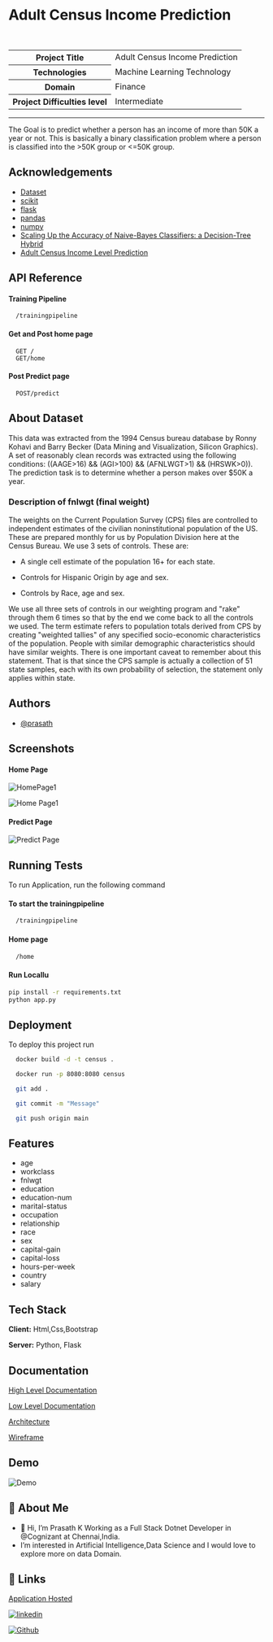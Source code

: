 <h1>Adult Census Income Prediction</h1>

<br>
<table>
  <tr>
    <th>Project Title</th>
    <td>Adult Census Income Prediction</th>
  </tr>
  <tr>
    <th>Technologies</th>
    <td>Machine Learning Technology</td>
  </tr>
  <tr>
    <th>Domain</th>
    <td>Finance</td>
  </tr>
    <tr>
    <th>Project Difficulties level</th>
    <td>Intermediate</td>
  </tr>
</table>
<hr>

The Goal is to predict whether a person has an income of more than 50K a year or not. This is basically a binary classification problem where a person is classified into the >50K group or <=50K group.




## Acknowledgements

 - [Dataset](https://www.kaggle.com/datasets/overload10/adult-census-dataset)
 - [scikit](https://scikit-learn.org/stable/index.html)
 - [flask](https://flask.palletsprojects.com/en/2.2.x/)
 - [pandas](https://pandas.pydata.org/docs/)
 - [numpy](https://numpy.org/doc/)
 - [Scaling Up the Accuracy of Naive-Bayes Classifiers: a Decision-Tree Hybrid](http://robotics.stanford.edu/~ronnyk/nbtree.pdf)
 - [Adult Census Income Level Prediction](https://ieeexplore.ieee.org/abstract/document/8748528)
 


## API Reference

#### Training Pipeline

```http
  /trainingpipeline
```

#### Get and Post home page

```http
  GET /
  GET/home
```
#### Post Predict page

```http
  POST/predict
```
## About Dataset
This data was extracted from the 1994 Census bureau database by Ronny Kohavi and Barry Becker (Data Mining and Visualization, Silicon Graphics). A set of reasonably clean records was extracted using the following conditions: ((AAGE>16) && (AGI>100) && (AFNLWGT>1) && (HRSWK>0)). The prediction task is to determine whether a person makes over $50K a year.

### Description of fnlwgt (final weight)
The weights on the Current Population Survey (CPS) files are controlled to independent estimates of the civilian noninstitutional population of the US. These are prepared monthly for us by Population Division here at the Census Bureau. We use 3 sets of controls. These are:

- A single cell estimate of the population 16+ for each state.

- Controls for Hispanic Origin by age and sex.

- Controls by Race, age and sex.

We use all three sets of controls in our weighting program and "rake" through them 6 times so that by the end we come back to all the controls we used. The term estimate refers to population totals derived from CPS by creating "weighted tallies" of any specified socio-economic characteristics of the population. People with similar demographic characteristics should have similar weights. There is one important caveat to remember about this statement. That is that since the CPS sample is actually a collection of 51 state samples, each with its own probability of selection, the statement only applies within state.


## Authors

- [@prasath](https://github.com/prasath9944)


## Screenshots
#### Home Page

![HomePage1](https://github.com/prasath9944/Adult-Census-Income-Prediction/blob/main/Images/homepage.jpg)

![Home Page1](https://github.com/prasath9944/Adult-Census-Income-Prediction/blob/main/Images/homepage2.jpg)
#### Predict Page

![Predict Page](https://github.com/prasath9944/Adult-Census-Income-Prediction/blob/main/Images/predictpage.jpg)




## Running Tests

To run Application, run the following command

#### To start the trainingpipeline
```bash
  /trainingpipeline
```
#### Home page
```bash
  /home
```
#### Run Locallu
```bash
pip install -r requirements.txt
python app.py
```

## Deployment

To deploy this project run
```bash
  docker build -d -t census .
```
```bash
  docker run -p 8080:8080 census
```
```bash
  git add .
```
```bash
  git commit -m "Message"
```
```bash
  git push origin main
```



## Features

- age
- workclass
- fnlwgt
- education
- education-num
- marital-status
- occupation
- relationship
- race
- sex
- capital-gain
- capital-loss
- hours-per-week
- country
- salary




## Tech Stack

**Client:** Html,Css,Bootstrap

**Server:** Python, Flask


## Documentation

[High Level Documentation](https://drive.google.com/drive/folders/1tUBllGNK44z3sy-Go8-PRgRjF_djLjir)

[Low Level Documentation](https://drive.google.com/drive/folders/1tUBllGNK44z3sy-Go8-PRgRjF_djLjir)

[Architecture](https://drive.google.com/drive/folders/1tUBllGNK44z3sy-Go8-PRgRjF_djLjir)

[Wireframe](https://drive.google.com/drive/folders/1tUBllGNK44z3sy-Go8-PRgRjF_djLjir)



## Demo

![Demo](https://github.com/prasath9944/Adult-Census-Income-Prediction/blob/main/Images/CensusIncome.gif)

## 🚀 About Me
- 👋 Hi, I’m Prasath K Working as a Full Stack Dotnet Developer in @Cognizant at Chennai,India.
- I’m interested in Artificial Intelligence,Data Science and I would love to explore more on data Domain.

## 🔗 Links

[Application Hosted](http://ec2-13-233-109-20.ap-south-1.compute.amazonaws.com:8080/home)

[![linkedin](https://img.shields.io/badge/linkedin-0A66C2?style=for-the-badge&logo=linkedin&logoColor=white)](https://www.linkedin.com/in/prasath-k-084a46204/)

[![Github](https://www.iconpacks.net/icons/3/free-github-logo-icon-6531.png)](https://github.com/prasath9944)
